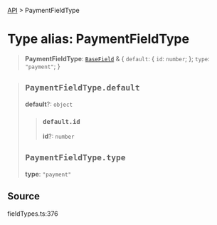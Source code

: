 [API](../index.md) > PaymentFieldType

# Type alias: PaymentFieldType

> **PaymentFieldType**: [`BaseField`](type-alias.BaseField.md) & \{
  `default`: \{
    `id`: `number`;
  };
  `type`: `"payment"`;
 }

> ## `PaymentFieldType.default`
>
> **default**?: `object`
>
> > ### `default.id`
> >
> > **id**?: `number`
> >
> >
>
> ## `PaymentFieldType.type`
>
> **type**: `"payment"`
>
>

## Source

fieldTypes.ts:376
